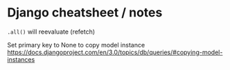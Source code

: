 # Django cheatsheet / notes

`.all()` will reevaluate (refetch)

Set primary key to None to copy model instance https://docs.djangoproject.com/en/3.0/topics/db/queries/#copying-model-instances
